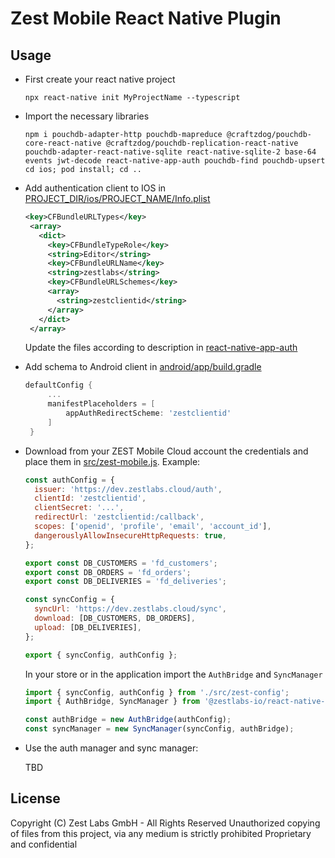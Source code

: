 # Zest Mobile React Native Plugin

## Usage

 * First create your react native project 
   ```console
   npx react-native init MyProjectName --typescript
   ```

 * Import the necessary libraries
   ```console
   npm i pouchdb-adapter-http pouchdb-mapreduce @craftzdog/pouchdb-core-react-native @craftzdog/pouchdb-replication-react-native pouchdb-adapter-react-native-sqlite react-native-sqlite-2 base-64 events jwt-decode react-native-app-auth pouchdb-find pouchdb-upsert
   cd ios; pod install; cd ..
   ```

 * Add authentication client to IOS in [PROJECT_DIR/ios/PROJECT_NAME/Info.plist](PROJECT_DIR/ios/PROJECT_NAME/Info.plist)
   ```xml
   <key>CFBundleURLTypes</key>
    <array>
      <dict>
        <key>CFBundleTypeRole</key>
        <string>Editor</string>
        <key>CFBundleURLName</key>
        <string>zestlabs</string>
        <key>CFBundleURLSchemes</key>
        <array>
          <string>zestclientid</string>
        </array>
      </dict>
    </array>
    ```
    Update the files according to description in [react-native-app-auth](https://github.com/FormidableLabs/react-native-app-auth)

 * Add schema to Android client in [android/app/build.gradle](android/app/build.gradle)
   ```gradle
   defaultConfig {
        ...
        manifestPlaceholders = [
            appAuthRedirectScheme: 'zestclientid'
        ]
    }
   ```

 * Download from your ZEST Mobile Cloud account the credentials and place them in [src/zest-mobile.js](src/zest-mobile.js). Example:
    ```js
    const authConfig = {
      issuer: 'https://dev.zestlabs.cloud/auth',
      clientId: 'zestclientid',
      clientSecret: '...',
      redirectUrl: 'zestclientid:/callback',
      scopes: ['openid', 'profile', 'email', 'account_id'],
      dangerouslyAllowInsecureHttpRequests: true,
    };

    export const DB_CUSTOMERS = 'fd_customers';
    export const DB_ORDERS = 'fd_orders';
    export const DB_DELIVERIES = 'fd_deliveries';

    const syncConfig = {
      syncUrl: 'https://dev.zestlabs.cloud/sync',
      download: [DB_CUSTOMERS, DB_ORDERS],
      upload: [DB_DELIVERIES],
    };

    export { syncConfig, authConfig };
    ```

    In your store or in the application import the `AuthBridge` and `SyncManager`
    ```js
    import { syncConfig, authConfig } from './src/zest-config';
    import { AuthBridge, SyncManager } from '@zestlabs-io/react-native-zest-mobile';

    const authBridge = new AuthBridge(authConfig);
    const syncManager = new SyncManager(syncConfig, authBridge);
    ```
 
 * Use the auth manager and sync manager:
   
   TBD 

## License

Copyright (C) Zest Labs GmbH - All Rights Reserved
Unauthorized copying of files from this project, via any medium is strictly prohibited
Proprietary and confidential